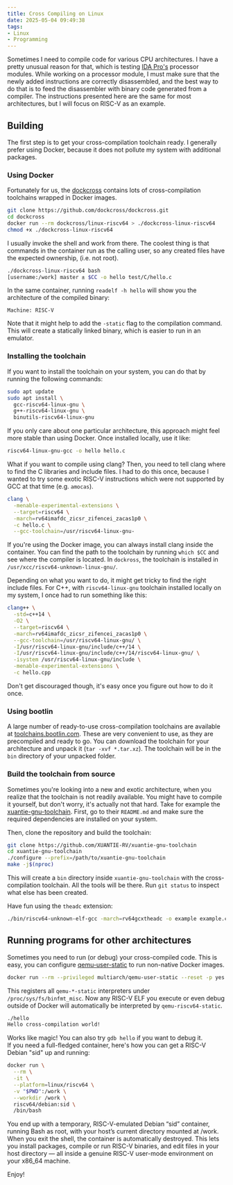 ```yaml
---
title: Cross Compiling on Linux
date: 2025-05-04 09:49:38
tags:
- Linux
- Programming
---
```


Sometimes I need to compile code for various CPU architectures. I have a pretty unusual reason for that, which is testing
[IDA Pro's](https://hex-rays.com/ida-pro) processor modules. While working on a processor module, I must make sure
that the newly added instructions are correctly disassembled, and the best way to do that is to feed the disassembler
with binary code generated from a compiler. The instructions presented here are the same for most architectures,
but I will focus on RISC-V as an example.

## Building

The first step is to get your cross-compilation toolchain ready. I generally prefer using Docker, because it does not
pollute my system with additional packages.

### Using Docker

Fortunately for us, the [dockcross](https://github.com/dockcross/dockcross) contains lots of cross-compilation toolchains
wrapped in Docker images.

```bash
git clone https://github.com/dockcross/dockcross.git
cd dockcross
docker run --rm dockcross/linux-riscv64 > ./dockcross-linux-riscv64
chmod +x ./dockcross-linux-riscv64
```

I usually invoke the shell and work from there. The coolest thing is that commands in the container run as the
calling user, so any created files have the expected ownership, (i.e. not root).

```bash
./dockcross-linux-riscv64 bash
[username:/work] master ± $CC -o hello test/C/hello.c 
```

In the same container, running `readelf -h hello` will show you the architecture of the compiled binary:

```
Machine: RISC-V
```

Note that it might help to add the `-static` flag to the compilation command. This will create a statically linked
binary, which is easier to run in an emulator.

### Installing the toolchain

If you want to install the toolchain on your system, you can do that by running the following commands:

```bash
sudo apt update
sudo apt install \
  gcc-riscv64-linux-gnu \
  g++-riscv64-linux-gnu \
  binutils-riscv64-linux-gnu
```

If you only care about one particular architecture, this approach might feel more stable than using Docker.
Once installed locally, use it like:

```bash
riscv64-linux-gnu-gcc -o hello hello.c
```

What if you want to compile using clang? Then, you need to tell clang where to find the C libraries
and include files. I had to do this once, because I wanted to try some exotic RISC-V instructions which were not
supported by GCC at that time (e.g. `amocas`).

```bash
clang \
  -menable-experimental-extensions \
  --target=riscv64 \
  -march=rv64imafdc_zicsr_zifencei_zacas1p0 \
  -c hello.c \
  --gcc-toolchain=/usr/riscv64-linux-gnu-
```

If you're using the Docker image, you can always install clang inside the container. You can find the path to the
toolchain by running `which $CC` and see where the compiler is located. In `dockross`, the toolchain is installed in
`/usr/xcc/riscv64-unknown-linux-gnu/`.  

Depending on what you want to do, it might get tricky to find the right include files. For C++, with `riscv64-linux-gnu`
toolchain installed locally on my system, I once had to run something like this:

```bash
clang++ \
  -std=c++14 \
  -O2 \
  --target=riscv64 \
  -march=rv64imafdc_zicsr_zifencei_zacas1p0 \
  --gcc-toolchain=/usr/riscv64-linux-gnu/ \
  -I/usr/riscv64-linux-gnu/include/c++/14 \
  -I/usr/riscv64-linux-gnu/include/c++/14/riscv64-linux-gnu/ \
  -isystem /usr/riscv64-linux-gnu/include \
  -menable-experimental-extensions \
  -c hello.cpp
```

Don't get discouraged though, it's easy once you figure out how to do it once.

### Using bootlin

A large number of ready-to-use cross-compilation toolchains are available at [toolchains.bootlin.com](https://toolchains.bootlin.com/).
These are very convenient to use, as they are precompiled and ready to go. You can download the toolchain for your architecture
and unpack it (`tar -xvf *.tar.xz`). The toolchain will be in the `bin` directory of your unpacked folder.

### Build the toolchain from source

Sometimes you're looking into a new and exotic architecture, when you realize that the toolchain is not readily available. You
might have to compile it yourself, but don't worry, it's actually not that hard. Take for example the
[xuantie-gnu-toolchain](https://github.com/XUANTIE-RV/xuantie-gnu-toolchain). First, go to their `README.md` and make
sure the required dependencies are installed on your system.

Then, clone the repository and build the toolchain:

```bash
git clone https://github.com/XUANTIE-RV/xuantie-gnu-toolchain
cd xuantie-gnu-toolchain
./configure --prefix=/path/to/xuantie-gnu-toolchain
make -j$(nproc)
```

This will create a `bin` directory inside `xuantie-gnu-toolchain` with the cross-compilation toolchain. All the tools will
be there. Run `git status` to inspect what else has been created.

Have fun using the `theadc` extension:

```bash
./bin/riscv64-unknown-elf-gcc -march=rv64gcxtheadc -o example example.c
```

## Running programs for other architectures

Sometimes you need to run (or debug) your cross-compiled code. This is easy, you can configure [qemu-user-static](https://github.com/multiarch/qemu-user-static)
to run non-native Docker images.

```bash
docker run --rm --privileged multiarch/qemu-user-static --reset -p yes
```

This registers all `qemu-*-static` interpreters under `/proc/sys/fs/binfmt_misc`. Now any RISC-V ELF you 
execute or even debug outside of Docker will automatically be interpreted by `qemu-riscv64-static`.

```bash
./hello 
Hello cross-compilation world!
```

Works like magic! You can also try `gdb hello` if you want to debug it.  
If you need a full-fledged container, here's how you can get a RISC-V Debian "sid" up and running:

```bash
docker run \
  --rm \
  -it \
  --platform=linux/riscv64 \
  -v "$PWD":/work \
  --workdir /work \
  riscv64/debian:sid \
  /bin/bash
```

You end up with a temporary, RISC-V-emulated Debian “sid” container, running Bash as root, with your host’s current
directory mounted at /work. When you exit the shell, the container is automatically destroyed. This lets you install
packages, compile or run RISC-V binaries, and edit files in your host directory — all inside a genuine RISC-V
user-mode environment on your x86_64 machine.

Enjoy!
